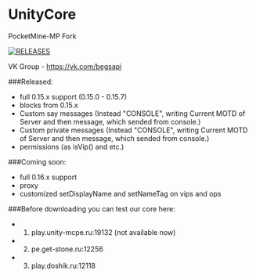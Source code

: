 # UnityCore
PocketMine-MP Fork

[![RELEASES](https://img.shields.io/badge/paypal-donate-yellow.svg)](https://github.com/xBeeegsone/UnityCore/releases)

VK Group - https://vk.com/begsapi

###Released:
- full 0.15.x support (0.15.0 - 0.15.7)
- blocks from 0.15.x
- Custom say messages (Instead "CONSOLE", writing Current MOTD of Server and then message, which sended from console.)
- Custom private messages (Instead "CONSOLE", writing Current MOTD of Server and then message, which sended from console.)
- permissions (as isVip() and etc.)

###Coming soon:
- full 0.16.x support
- proxy
- customized setDisplayName and setNameTag on vips and ops

###Before downloading you can test our core here:
* 1. play.unity-mcpe.ru:19132 (not available now)
* 2. pe.get-stone.ru:12256
* 3. play.doshik.ru:12118
